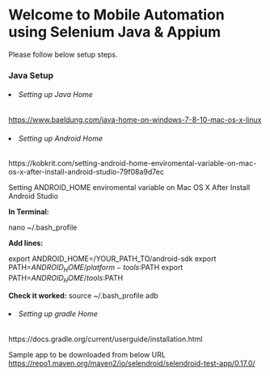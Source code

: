 <H1>Welcome to Mobile Automation using Selenium Java & Appium </H1>
Please follow below setup steps.<br>
<H3>Java Setup</H3>
<H6><li>Setting up Java Home</H6>
<a href> https://www.baeldung.com/java-home-on-windows-7-8-10-mac-os-x-linux </a>
<H6><li>Setting up Android Home</H6>
https://kobkrit.com/setting-android-home-enviromental-variable-on-mac-os-x-after-install-android-studio-79f08a9d7ec

Setting ANDROID_HOME enviromental variable on Mac OS X After Install Android Studio
<br>

<b>In Terminal:</b>

nano ~/.bash_profile

<b>Add lines:</b>

export ANDROID_HOME=/YOUR_PATH_TO/android-sdk
export PATH=$ANDROID_HOME/platform-tools:$PATH
export PATH=$ANDROID_HOME/tools:$PATH

<b>Check it worked:</b>
source ~/.bash_profile
adb

<H6><li>Setting up gradle Home</H6>
https://docs.gradle.org/current/userguide/installation.html


Sample app to be downloaded from below URL 
https://repo1.maven.org/maven2/io/selendroid/selendroid-test-app/0.17.0/

